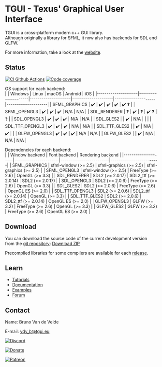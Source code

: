TGUI - Texus' Graphical User Interface
=======================================

TGUI is a cross-platform modern c++ GUI library.  
Although originally a library for SFML, it now also has backends for SDL and GLFW.

For more information, take a look at the [website](https://tgui.eu).


Status
------

[![CI Github Actions](https://github.com/texus/TGUI/workflows/CI/badge.svg?branch=0.10)](https://github.com/texus/TGUI/actions)
[![Code coverage](https://codecov.io/gh/texus/TGUI/branch/0.10/graph/badge.svg)](https://codecov.io/gh/texus/TGUI/branch/0.10)

OS support for each backend:  
|                     | Windows             | Linux               | macOS               | Android             | iOS                 |
|---------------------|---------------------|---------------------|---------------------|---------------------|---------------------|
| SFML\_GRAPHICS      | :heavy_check_mark:  | :heavy_check_mark:  | :heavy_check_mark:  | :heavy_check_mark:  | :heavy_check_mark: :question: |
| SFML\_OPENGL3       | :heavy_check_mark:  | :heavy_check_mark:  | :heavy_check_mark:  | N/A                 | N/A                 |
| SDL\_RENDERER       | :question:          | :heavy_check_mark:  | :question:          | :heavy_check_mark: :question: | :question: |
| SDL\_OPENGL3        | :heavy_check_mark:  | :heavy_check_mark:  | :heavy_check_mark:  | N/A                 | N/A                 |
| SDL\_GLES2          |                     | :heavy_check_mark:  | N/A                 |                     |                     |
| SDL\_TTF\_OPENGL3   | :heavy_check_mark:  | :heavy_check_mark:  | :heavy_check_mark:  | N/A                 | N/A                 |
| SDL\_TTF\_GLES2     |                     | :heavy_check_mark:  | N/A                 | :heavy_check_mark:  |                     |
| GLFW\_OPENGL3       | :heavy_check_mark:  | :heavy_check_mark:  | :heavy_check_mark:  | N/A                 | N/A                 |
| GLFW\_GLES2         |                     | :heavy_check_mark:  | N/A                 | N/A                 | N/A                 |


Dependencies for each backend:  
|                     | Window backend        | Font backend            | Rendering backend       |
|---------------------|-----------------------|-------------------------|-------------------------|
| SFML\_GRAPHICS      | sfml-window  (>= 2.5) | sfml-graphics  (>= 2.5) | sfml-graphics  (>= 2.5) |
| SFML\_OPENGL3       | sfml-window  (>= 2.5) | FreeType  (>= 2.6)      | OpenGL  (>= 3.3)        |
| SDL\_RENDERER       | SDL2  (>= 2.0.17)     | SDL2_ttf  (>= 2.0.14)   | SDL2  (>= 2.0.17)       |
| SDL\_OPENGL3        | SDL2  (>= 2.0.6)      | FreeType  (>= 2.6)      | OpenGL  (>= 3.3)        |
| SDL\_GLES2          | SDL2  (>= 2.0.6)      | FreeType  (>= 2.6)      | OpenGL ES  (>= 2.0)     |
| SDL\_TTF\_OPENGL3   | SDL2  (>= 2.0.6)      | SDL2_ttf  (>= 2.0.14)   | OpenGL  (>= 3.3)        |
| SDL\_TTF\_GLES2     | SDL2  (>= 2.0.6)      | SDL2_ttf  (>= 2.0.14)   | OpenGL ES  (>= 2.0)     |
| GLFW\_OPENGL3       | GLFW  (>= 3.2)        | FreeType  (>= 2.6)      | OpenGL  (>= 3.3)        |
| GLFW\_GLES2         | GLFW  (>= 3.2)        | FreeType  (>= 2.6)      | OpenGL ES  (>= 2.0)     |



Download
--------

You can download the source code of the current development version from the [git repository](https://github.com/texus/TGUI/tree/0.10): [Download ZIP](https://github.com/texus/TGUI/archive/0.10.zip)

Precompiled libraries for some compilers are available for each [release](https://github.com/texus/TGUI/releases).


Learn
-----

* [Tutorials](https://tgui.eu/tutorials/0.10)
* [Documentation](https://tgui.eu/documentation/0.10)
* [Examples](https://tgui.eu/examples/0.10)
* [Forum](https://forum.tgui.eu)


Contact
-------

Name: Bruno Van de Velde

E-mail: vdv_b@tgui.eu

[![Discord](https://img.shields.io/badge/chat-on_discord-7389D8.svg?logo=discord&logoColor=ffffff&labelColor=6A7EC2)](https://discord.gg/Msf4vyx)

[![Donate](https://img.shields.io/badge/Donate-PayPal-green.svg)](https://www.paypal.me/texusius)

[![Patreon](https://tgui.eu/resources/PatreonThin.png)](https://www.patreon.com/tgui)
